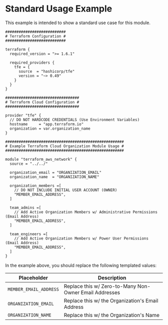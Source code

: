 
# Standard Usage Example

This example is intended to show a standard use case for this module.

```HCL
###########################
# Terraform Configuration #
###########################

terraform {
  required_version = ">= 1.6.1"

  required_providers {
    tfe = {
      source  = "hashicorp/tfe"
      version = "~> 0.49"
    }
  }
}

#################################
# Terraform Cloud Configuration #
#################################

provider "tfe" {
  // DO NOT HARDCODE CREDENTIALS (Use Environment Variables)
  hostname     = "app.terraform.io"
  organization = var.organization_name
}

#####################################################
# Example Terraform Cloud Organization Module Usage #
#####################################################

module "terraform_aws_network" {
  source = "../../"

  organization_email = "ORGANIZATION_EMAIL"
  organization_name  = "ORGANIZATION_NAME"

  organization_members =[
    // DO NOT INCLUDE INITIAL USER ACCOUNT (OWNER)
    "MEMBER_EMAIL_ADDRESS",
  ]

  team_admins =[
    // Add Active Organization Members w/ Administrative Permissions (Email Address)
    "MEMBER_EMAIL_ADDRESS",
  ]

  team_engineers =[
    // Add Active Organization Members w/ Power User Permissions (Email Address)
    "MEMBER_EMAIL_ADDRESS",
  ]
}
```

In the example above, you should replace the following templated values:

Placeholder | Description
--- | ---
`MEMBER_EMAIL_ADDRESS` | Replace this w/ Zero-to-Many Non-Owner Email Addresses
`ORGANIZATION_EMAIL` | Replace this w/ the Organization's Email Address
`ORGANIZATION_NAME` | Replace this w/ the Organization's Name
